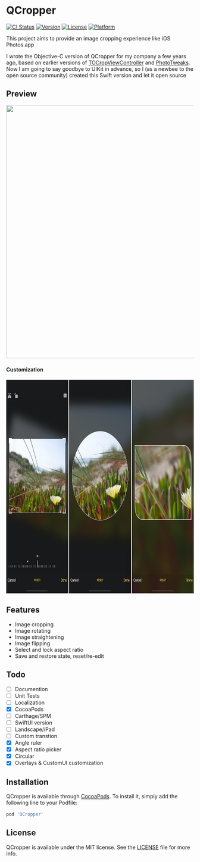 # QCropper

[![CI Status](https://img.shields.io/travis/qchenqizhi/QCropper.svg?style=flat)](https://travis-ci.org/qchenqizhi/QCropper)
[![Version](https://img.shields.io/cocoapods/v/QCropper.svg?style=flat)](https://cocoapods.org/pods/QCropper)
[![License](https://img.shields.io/cocoapods/l/QCropper.svg?style=flat)](https://cocoapods.org/pods/QCropper)
[![Platform](https://img.shields.io/cocoapods/p/QCropper.svg?style=flat)](https://cocoapods.org/pods/QCropper)

This project aims to provide an image cropping experience like iOS Photos.app

I wrote the Objective-C version of QCropper for my company a few years ago, based on earlier versions of [TOCropViewController](https://github.com/TimOliver/TOCropViewController) and [PhotoTweaks](https://github.com/itouch2/PhotoTweaks). Now I am going to say goodbye to UIKit in advance, so I (as a newbee to the open source community) created this Swift version and let it open source

## Preview
<img src="preview.gif" width="800" height="680">

#### Customization
<img src="preview.jpg" width="800" height="574">

## Features
- Image cropping
- Image rotating
- Image straightening
- Image flipping
- Select and lock aspect ratio 
- Save and restore state, reset/re-edit

## Todo
- [ ] Documention
- [ ] Unit Tests
- [ ] Localization
- [x] CocoaPods
- [ ] Carthage/SPM
- [ ] SwiftUI version
- [ ] Landscape/iPad
- [ ] Custom transtion
- [x] Angle ruler
- [x] Aspect ratio picker
- [x] Circular
- [x] Overlays & CustomUI customization

## Installation

QCropper is available through [CocoaPods](https://cocoapods.org). To install
it, simply add the following line to your Podfile:

```ruby
pod 'QCropper'
```

## License
QCropper is available under the MIT license. See the [LICENSE](LICENSE) file for more info.
